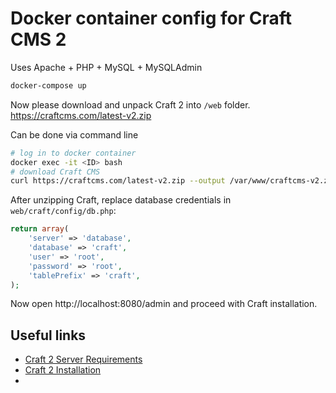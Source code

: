 # Docker container config for Craft CMS 2

Uses Apache + PHP + MySQL + MySQLAdmin

```bash
docker-compose up
```

Now please download and unpack Craft 2 into `/web` folder.
https://craftcms.com/latest-v2.zip

Can be done via command line

```bash
# log in to docker container
docker exec -it <ID> bash
# download Craft CMS
curl https://craftcms.com/latest-v2.zip --output /var/www/craftcms-v2.zip -L
```

After unzipping Craft, replace database credentials in `web/craft/config/db.php`:
```php
return array(
    'server' => 'database',
    'database' => 'craft',
    'user' => 'root',
    'password' => 'root',
    'tablePrefix' => 'craft',
);
```

Now open http://localhost:8080/admin and proceed with Craft installation.

## Useful links

- [Craft 2 Server Requirements](https://docs.craftcms.com/v2/requirements.html)
- [Craft 2 Installation](https://docs.craftcms.com/v2/installing.html#pre-flight-check)
- 
